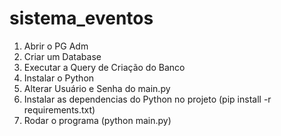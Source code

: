 # sistema_eventos

1. Abrir o PG Adm
2. Criar um Database
3. Executar a Query de Criação do Banco
4. Instalar o Python
5. Alterar Usuário e Senha do main.py
6. Instalar as dependencias do Python no projeto (pip install -r requirements.txt)
7. Rodar o programa (python main.py)
